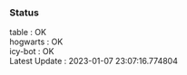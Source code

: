 ### Status


table : OK  
hogwarts : OK  
icy-bot : OK  
Latest Update : 2023-01-07 23:07:16.774804
